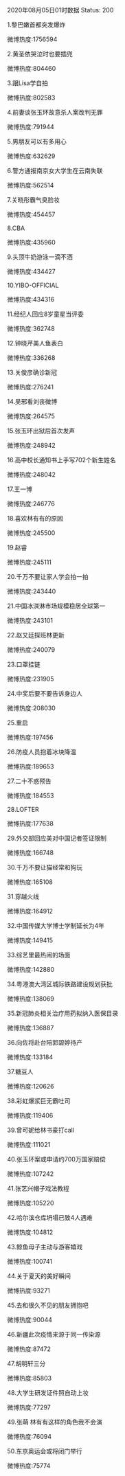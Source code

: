 2020年08月05日01时数据
Status: 200

1.黎巴嫩首都突发爆炸

微博热度:1756594

2.黄圣依哭泣时也要插兜

微博热度:804460

3.跟Lisa学自拍

微博热度:802583

4.前妻谈张玉环故意杀人案改判无罪

微博热度:791944

5.男朋友可以有多用心

微博热度:632629

6.警方通报南京女大学生在云南失联

微博热度:562514

7.关晓彤霸气臭脸妆

微博热度:454457

8.CBA

微博热度:435960

9.头顶牛奶游泳一滴不洒

微博热度:434427

10.YIBO-OFFICIAL

微博热度:434316

11.经纪人回应8岁童星当评委

微博热度:362748

12.钟晓芹美人鱼表白

微博热度:336268

13.关俊彦确诊新冠

微博热度:276241

14.吴邪看刘丧微博

微博热度:264575

15.张玉环出狱后首次发声

微博热度:248942

16.高中校长通知书上手写702个新生姓名

微博热度:248042

17.王一博

微博热度:246776

18.喜欢林有有的原因

微博热度:245500

19.赵睿

微博热度:245111

20.千万不要让家人学会拍一拍

微博热度:243440

21.中国冰淇淋市场规模稳居全球第一

微博热度:243101

22.赵又廷探班林更新

微博热度:240079

23.口罩挂链

微博热度:231905

24.中奖后要不要告诉身边人

微博热度:208030

25.重启

微博热度:197456

26.防疫人员抱着冰块降温

微博热度:189653

27.二十不惑预告

微博热度:184553

28.LOFTER

微博热度:177638

29.外交部回应美对中国记者签证限制

微博热度:166748

30.千万不要让猫经常和狗玩

微博热度:165108

31.穿越火线

微博热度:164912

32.中国传媒大学博士学制延长为4年

微博热度:149415

33.综艺里最热闹的场面

微博热度:142880

34.粤港澳大湾区城际铁路建设规划获批

微博热度:138069

35.新冠肺炎相关治疗用药拟纳入医保目录

微博热度:136887

36.向佐将赴台陪郭碧婷待产

微博热度:133184

37.糖豆人

微博热度:120626

38.彩虹爆浆巨无霸吐司

微博热度:119406

39.曾可妮给林书豪打call

微博热度:111021

40.张玉环案或申请约700万国家赔偿

微博热度:107242

41.张艺兴帽子戏法教程

微博热度:105220

42.哈尔滨仓库坍塌已致4人遇难

微博热度:104812

43.鲸鱼母子主动与游客嬉戏

微博热度:100741

44.关于夏天的美好瞬间

微博热度:93271

45.去和很久不见的朋友拥抱吧

微博热度:90044

46.新疆此次疫情来源于同一传染源

微博热度:87472

47.胡明轩三分

微博热度:85803

48.大学生研发证件照自动上妆

微博热度:77297

49.张萌 林有有这样的角色我不会演

微博热度:76094

50.东京奥运会或将闭门举行

微博热度:75774

